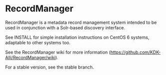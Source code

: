 # RecordManager

RecordManager is a metadata record management system intended to be used in conjunction with a Solr-based discovery interface.

See INSTALL for simple installation instructions on CentOS 6 systems, adaptable to other systems too.

See the RecordManager wiki for more information (https://github.com/KDK-Alli/RecordManager/wiki).

For a stable version, see the stable branch.